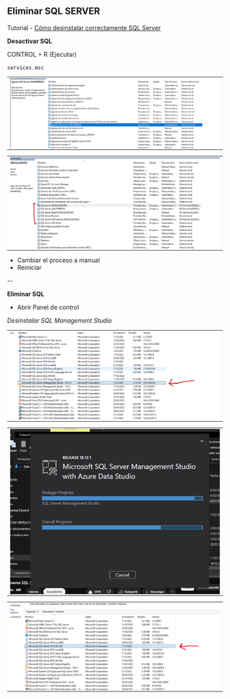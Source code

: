 ## Eliminar SQL SERVER 

Tutorial - [Cómo desinstalar correctamente SQL Server](https://www.youtube.com/watch?v=vFwkkK6TU9o)  

**Desactivar SQL**

CONTROL + R (Ejecutar)

```
services.msc
```

<table align="center">
  <tr>
    <td align="center" style="padding=0;width=50%;">
      <img align="center" style="padding=0;" src="../images/agente_sql.png" />
    </td>
  </tr>
</table>

<table align="center">
  <tr>
    <td align="center" style="padding=0;width=50%;">
      <img align="center" style="padding=0;" src="../images/sql_server.png" />
    </td>
  </tr>
</table>


- Cambiar el proceso a manual
- Reiniciar

--

**Eliminar SQL**


* Abrir Panel de control

_Desinstalar SQL Management Studio_

<table align="center">
  <tr>
    <td align="center" style="padding=0;width=50%;">
      <img align="center" style="padding=0;" src="../images/delete_managestudio.png" />
    </td>
  </tr>

  <table align="center">
  <tr>
    <td align="center" style="padding=0;width=50%;">
      <img align="center" style="padding=0;" src="../images/delete_managestudio_01.png" />
    </td>
  </tr>

  <table align="center">
  <tr>
    <td align="center" style="padding=0;width=50%;">
      <img align="center" style="padding=0;" src="../images/delete_sqlserver_engine.png" />
    </td>
  </tr>

